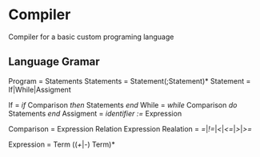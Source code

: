 # Compiler
Compiler for a basic custom programing language

## Language Gramar
Program = Statements
Statements = Statement(;Statement)\*
Statement = If|While|Assigment

If = *if* Comparison *then* Statements *end*
While = *while* Comparison *do* Statements *end*
Assigment = *identifier :=* Expression

Comparison = Expression Relation Expression
Realation = *=*|*!=*|*<*|*<=*|*>*|*>=*

Expression = Term \(\(*+*|*-*\) Term)\*
